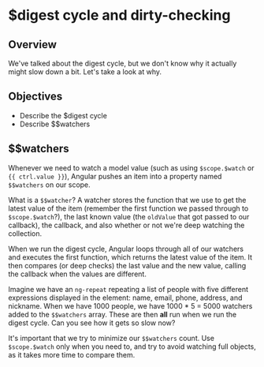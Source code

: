 # $digest cycle and dirty-checking

## Overview

We've talked about the digest cycle, but we don't know why it actually might slow down a bit. Let's take a look at why.

## Objectives

- Describe the $digest cycle
- Describe $$watchers

## $$watchers

Whenever we need to watch a model value (such as using `$scope.$watch` or `{{ ctrl.value }}`), Angular pushes an item into a property named `$$watchers` on our scope.

What is a `$$watcher`? A watcher stores the function that we use to get the latest value of the item (remember the first function we passed through to `$scope.$watch`?), the last known value (the `oldValue` that got passed to our callback), the callback, and also whether or not we're deep watching the collection.

When we run the digest cycle, Angular loops through all of our watchers and executes the first function, which returns the latest value of the item. It then compares (or deep checks) the last value and the new value, calling the callback when the values are different.

Imagine we have an `ng-repeat` repeating a list of people with five different expressions displayed in the element: name, email, phone, address, and nickname. When we have 1000 people, we have 1000 * 5 = 5000 watchers added to the `$$watchers` array. These are then **all** run when we run the digest cycle. Can you see how it gets so slow now?

It's important that we try to minimize our `$$watchers` count. Use `$scope.$watch` only when you need to, and try to avoid watching full objects, as it takes more time to compare them.
